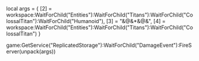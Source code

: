 local args = {
    [2] = workspace:WaitForChild("Entities"):WaitForChild("Titans"):WaitForChild("ColossalTitan"):WaitForChild("Humanoid"),
    [3] = "&@&*&@&",
    [4] = workspace:WaitForChild("Entities"):WaitForChild("Titans"):WaitForChild("ColossalTitan")
}

game:GetService("ReplicatedStorage"):WaitForChild("DamageEvent"):FireServer(unpack(args))
